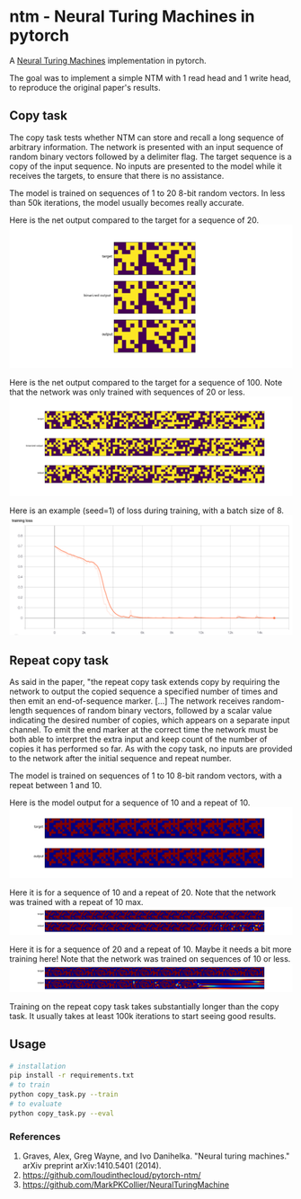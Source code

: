 # ntm - Neural Turing Machines in pytorch

A [Neural Turing Machines](https://arxiv.org/abs/1410.5401) implementation in pytorch.

The goal was to implement a simple NTM with 1 read head and 1 write head, to reproduce the original paper's results.


## Copy task

The copy task tests whether NTM can store and recall a long sequence of arbitrary information. The network is presented with an input sequence of random binary vectors followed by a delimiter flag. The target sequence is a copy of the input sequence. No inputs are presented to the model while it receives the targets, to ensure that there is no assistance.

The model is trained on sequences of 1 to 20 8-bit random vectors. In less than 50k iterations, the model usually becomes really accurate.

Here is the net output compared to the target for a sequence of 20.
![](images/copy_20.png)

Here is the net output compared to the target for a sequence of 100. Note that the network was only trained with sequences of 20 or less.
![](images/copy_100.png)

Here is an example (seed=1) of loss during training, with a batch size of 8.
![](images/loss_copy_batch8_seed1.png)

## Repeat copy task

As said in the paper, "the repeat copy task extends copy by requiring the network to output the copied sequence a specified number of times and then emit an end-of-sequence marker. [...]
The network receives random-length sequences of random binary vectors, followed by a scalar value indicating the desired number of copies, which appears on a separate input channel. To emit the end marker at the correct time the network must be both able to interpret the extra input and keep count of the number of copies it has performed so far. As with the copy task, no inputs are provided to the network after the initial sequence and repeat number.

The model is trained on sequences of 1 to 10 8-bit random vectors, with a repeat between 1 and 10.

Here is the model output for a sequence of 10 and a repeat of 10.
![](images/repeat_10_10.png)

Here it is for a sequence of 10 and a repeat of 20. Note that the network was trained with a repeat of 10 max.
![](images/repeat_10_20.png)

Here it is for a sequence of 20 and a repeat of 10. Maybe it needs a bit more training here! Note that the network was trained on sequences of 10 or less.
![](images/repeat_20_10.png)

Training on the repeat copy task takes substantially longer than the copy task. It usually takes at least 100k iterations to start seeing good results.

## Usage

```bash
# installation
pip install -r requirements.txt
# to train
python copy_task.py --train
# to evaluate
python copy_task.py --eval

```

### References

1. Graves, Alex, Greg Wayne, and Ivo Danihelka. "Neural turing machines." arXiv preprint arXiv:1410.5401 (2014).
1. https://github.com/loudinthecloud/pytorch-ntm/
2. https://github.com/MarkPKCollier/NeuralTuringMachine
